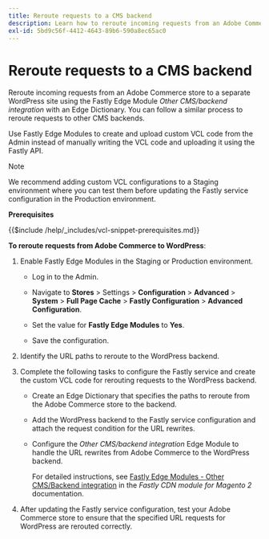 ```yaml
---
title: Reroute requests to a CMS backend
description: Learn how to reroute incoming requests from an Adobe Commerce store to a separate WordPress site using the Fastly edge module.
exl-id: 5bd9c56f-4412-4643-89b6-590a8ec65ac0
---
```

# Reroute requests to a CMS backend

Reroute incoming requests from an Adobe Commerce store to a separate WordPress site using the Fastly Edge Module _Other CMS/backend integration_ with an Edge Dictionary. You can follow a similar process to reroute requests to other CMS backends.

Use Fastly Edge Modules to create and upload custom VCL code from the Admin instead of manually writing the VCL code and uploading it using the Fastly API.

>[!NOTE]
>
>We recommend adding custom VCL configurations to a Staging environment where you can test them before updating the Fastly service configuration in the Production environment.

**Prerequisites**

{{$include /help/_includes/vcl-snippet-prerequisites.md}}

**To reroute requests from Adobe Commerce to WordPress**:

1. Enable Fastly Edge Modules in the Staging or Production environment.

   - Log in to the Admin.

   - Navigate to **Stores** > Settings > **Configuration** > **Advanced** > **System** > **Full Page Cache** > **Fastly Configuration** > **Advanced Configuration**.

   - Set the value for **Fastly Edge Modules** to **Yes**.

   - Save the configuration.

1. Identify the URL paths to reroute to the WordPress backend.

1. Complete the following tasks to configure the Fastly service and create the custom VCL code for rerouting requests to the WordPress backend.

   - Create an Edge Dictionary that specifies the paths to reroute from the Adobe Commerce store to the backend.

   - Add the WordPress backend to the Fastly service configuration and attach the request condition for the URL rewrites.

   - Configure the _Other CMS/backend integration_ Edge Module to handle the URL rewrites from Adobe Commerce to the WordPress backend.

     For detailed instructions, see [Fastly Edge Modules - Other CMS/Backend integration](https://github.com/fastly/fastly-magento2/blob/master/Documentation/Guides/Edge-Modules/EDGE-MODULE-OTHER-CMS-INTEGRATION.md) in the _Fastly CDN module for Magento 2_ documentation.

1. After updating the Fastly service configuration, test your Adobe Commerce store to ensure that the specified URL requests for WordPress are rerouted correctly.
